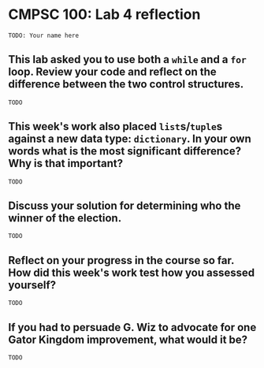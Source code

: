 # CMPSC 100: Lab 4 reflection

`TODO: Your name here`

## This lab asked you to use both a `while` and a `for` loop. Review your code and reflect on the difference between the two control structures.

`TODO`

## This week's work also placed `list`s/`tuple`s against a new data type: `dictionary`. In your own words what is the most significant difference? Why is that important?

`TODO` 

## Discuss your solution for determining who the winner of the election.

`TODO`
## Reflect on your progress in the course so far. How did this week's work test how you assessed yourself?

`TODO`
## If you had to persuade G. Wiz to advocate for one Gator Kingdom improvement, what would it be?

`TODO`